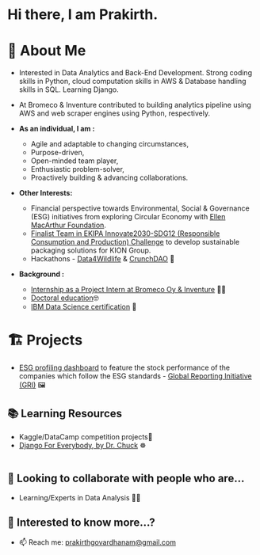 # Hi there, I am Prakirth.

# 🧔 About Me 
- Interested in Data Analytics and Back-End Development. Strong coding skills in Python, cloud computation skills in AWS & Database handling skills in SQL. Learning Django.
- At Bromeco & Inventure contributed to building analytics pipeline using AWS and web scraper engines using Python, respectively. 

- **As an individual, I am :**
  - Agile and adaptable to changing circumstances,
  - Purpose-driven, 
  - Open-minded team player,
  - Enthusiastic problem-solver,
  - Proactively building & advancing collaborations.

- **Other Interests:**
  - Financial perspective towards Environmental, Social & Governance (ESG) initiatives from exploring Circular Economy with [Ellen MacArthur Foundation](https://ellenmacarthurfoundation.org/topics/circular-economy-introduction/learning-pathways). 
  - [Finalist Team in EKIPA Innovate2030-SDG12 (Responsible Consumption and Production) Challenge](https://ekipade310.sharepoint.com/sites/3TeamProjekte/Freigegebene%20Dokumente/Forms/AllItems.aspx?id=%2Fsites%2F3TeamProjekte%2FFreigegebene%20Dokumente%2F1%20Archiv%2F2021%2F30008%20%2D%20Innovate2030%20%2D%20SDG12%2FTeilnehmende%2FZertifikate%2FGeneral%2FSingle%20PDF%20General%20Certificates%2Fekipa%20Certificate%20Innovate2030%20SDG12%20Prakirth%20Govardhanam%2Epdf&parent=%2Fsites%2F3TeamProjekte%2FFreigegebene%20Dokumente%2F1%20Archiv%2F2021%2F30008%20%2D%20Innovate2030%20%2D%20SDG12%2FTeilnehmende%2FZertifikate%2FGeneral%2FSingle%20PDF%20General%20Certificates&p=true&ga=1) to develop sustainable packaging solutions for KION Group.
  - Hackathons - [Data4Wildlife](https://github.com/prak112/data4wildlife.git) & [CrunchDAO](https://github.com/prak112/crunchdao.git) 🤩

- **Background :**
  - [Internship as a Project Intern at Bromeco Oy & Inventure](https://www.linkedin.com/in/prakirth-govardhanam-3a185156/) 🧑‍💼
  - [Doctoral education](https://www.researchgate.net/profile/Prakirth-Govardhanam)🤓 
  - [IBM Data Science certification](https://www.credly.com/users/narayana-prakirth-govardhanam) 🥇


# 🏗️ Projects
  - [ESG profiling dashboard](https://github.com/prak112/esg-profile.git) to feature the stock performance of the companies which follow the ESG standards - [Global Reporting Initiative (GRI)](https://www.globalreporting.org/about-gri/) 🖼️


## 📚 Learning Resources
  - Kaggle/DataCamp competition projects🤔
  - [Django For Everybody, by Dr. Chuck](https://www.dj4e.com/lessons) ☸️
  </br></br>

## 👯 Looking to collaborate with people who are...
  -  Learning/Experts in Data Analysis 🧑‍💻 

## 💬 Interested to know more...?
- 📫 Reach me: prakirthgovardhanam@gmail.com
